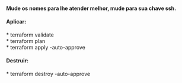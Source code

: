 <h4> Mude os nomes para lhe atender melhor, mude para sua chave ssh.</h4>

<h4>Aplicar:</h4>
* terraform validate <br>
* terraform plan <br>
* terraform apply -auto-approve <br>

<h4>Destruir:</h4>
* terraform destroy -auto-approve <br>

